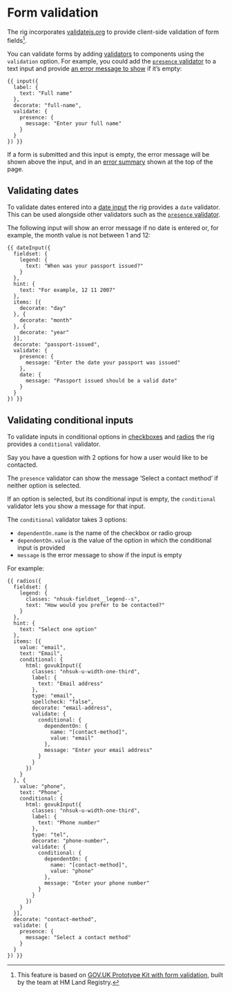 # Form validation

The rig incorporates [validatejs.org](https://validatejs.org) to provide client-side validation of form fields[^1].

You can validate forms by adding [validators](https://validatejs.org/#validators) to components using the `validation` option. For example, you could add the [`presence` validator](https://validatejs.org/#validators-presence) to a text input and provide [an error message to show](https://service-manual.nhs.uk/design-system/components/text-input#error-messages) if it’s empty:

```njk
{{ input({
  label: {
    text: "Full name"
  },
  decorate: "full-name",
  validate: {
    presence: {
      message: "Enter your full name"
    }
  }
}) }}
```

If a form is submitted and this input is empty, the error message will be shown above the input, and in an [error summary](https://service-manual.nhs.uk/design-system/components/error-summary) shown at the top of the page.

## Validating dates

To validate dates entered into a [date input](https://service-manual.nhs.uk/design-system/components/date-input) the rig provides a `date` validator. This can be used alongside other validators such as the [`presence` validator](https://validatejs.org/#validators-presence).

The following input will show an error message if no date is entered or, for example, the month value is not between 1 and 12:

```njk
{{ dateInput({
  fieldset: {
    legend: {
      text: "When was your passport issued?"
    }
  },
  hint: {
    text: "For example, 12 11 2007"
  },
  items: [{
    decorate: "day"
  }, {
    decorate: "month"
  }, {
    decorate: "year"
  }],
  decorate: "passport-issued",
  validate: {
    presence: {
      message: "Enter the date your passport was issued"
    },
    date: {
      message: "Passport issued should be a valid date"
    }
  }
}) }}
```

## Validating conditional inputs

To validate inputs in conditional options in [checkboxes](https://service-manual.nhs.uk/design-system/components/checkboxes) and [radios](https://service-manual.nhs.uk/design-system/components/radios) the rig provides a `conditional` validator.

Say you have a question with 2 options for how a user would like to be contacted.

The `presence` validator can show the message ‘Select a contact method’ if neither option is selected.

If an option is selected, but its conditional input is empty, the `conditional` validator lets you show a message for that input.

The `conditional` validator takes 3 options:

* `dependentOn.name` is the name of the checkbox or radio group
* `dependentOn.value` is the value of the option in which the conditional input is provided
* `message` is the error message to show if the input is empty

For example:

```njk
{{ radios({
  fieldset: {
    legend: {
      classes: "nhsuk-fieldset__legend--s",
      text: "How would you prefer to be contacted?"
    }
  },
  hint: {
    text: "Select one option"
  },
  items: [{
    value: "email",
    text: "Email",
    conditional: {
      html: govukInput({
        classes: "nhsuk-u-width-one-third",
        label: {
          text: "Email address"
        },
        type: "email",
        spellcheck: "false",
        decorate: "email-address",
        validate: {
          conditional: {
            dependentOn: {
              name: "[contact-method]",
              value: "email"
            },
            message: "Enter your email address"
          }
        }
      })
    }
  }, {
    value: "phone",
    text: "Phone",
    conditional: {
      html: govukInput({
        classes: "nhsuk-u-width-one-third",
        label: {
          text: "Phone number"
        },
        type: "tel",
        decorate: "phone-number",
        validate: {
          conditional: {
            dependentOn: {
              name: "[contact-method]",
              value: "phone"
            },
            message: "Enter your phone number"
          }
        }
      })
    }
  }],
  decorate: "contact-method",
  validate: {
    presence: {
      message: "Select a contact method"
    }
  }
}) }}
```

[^1]: This feature is based on [GOV.UK Prototype Kit with form validation](https://github.com/LandRegistry/govuk-prototype-kit-form-validation), built by the team at HM Land Registry.
